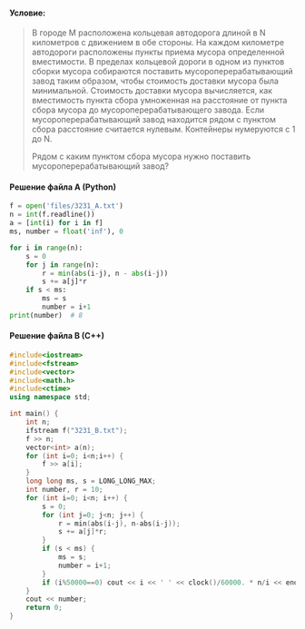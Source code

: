 #### Условие:
> В городе M расположена кольцевая автодорога длиной в N километров с движением в обе стороны. На каждом километре автодороги расположены пункты приема мусора определенной вместимости. В пределах кольцевой дороги в одном из пунктов сборки мусора собираются поставить мусороперерабатывающий завод таким образом, чтобы стоимость доставки мусора была минимальной. Стоимость доставки мусора вычисляется, как вместимость пункта сбора умноженная на расстояние от пункта сбора мусора до мусороперерабатывающего завода. Если мусороперерабатывающий завод находится рядом с пунктом сбора расстояние считается нулевым. Контейнеры нумеруются с 1 до N.
> 
> Рядом с каким пунктом сбора мусора нужно поставить мусороперерабатывающий завод? 

#### Решение файла A (Python)
```python
f = open('files/3231_A.txt')
n = int(f.readline())
a = [int(i) for i in f]
ms, number = float('inf'), 0

for i in range(n):
    s = 0
    for j in range(n):
        r = min(abs(i-j), n - abs(i-j))
        s += a[j]*r
    if s < ms:
        ms = s
        number = i+1
print(number)  # 8
```

#### Решение файла B (C++)
```cpp
#include<iostream>
#include<fstream>
#include<vector>
#include<math.h>
#include<ctime>
using namespace std;

int main() {
	int n;
	ifstream f("3231_B.txt");
	f >> n;
	vector<int> a(n);
	for (int i=0; i<n;i++) {
		f >> a[i];
	}
	long long ms, s = LONG_LONG_MAX;
	int number, r = 10;
	for (int i=0; i<n; i++) {
		s = 0;
		for (int j=0; j<n; j++) {
			r = min(abs(i-j), n-abs(i-j));
			s += a[j]*r;
		}
		if (s < ms) {
			ms = s;
			number = i+1;
		}
		if (i%50000==0) cout << i << ' ' << clock()/60000. * n/i << endl;
	}
	cout << number;
	return 0;
}
```
